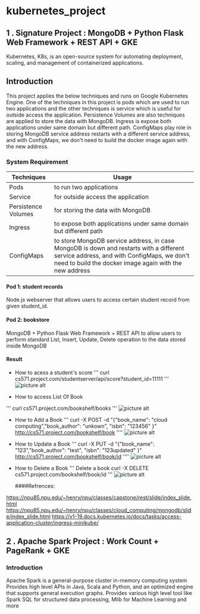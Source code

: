 # kubernetes_project 
## 1 . Signature Project : MongoDB + Python Flask Web Framework + REST API + GKE
Kubernetes, K8s, is an open-source system for automating deployment, scaling, and management of containerized applications.

## Introduction
This project applies the below techniques and runs on Google Kubernetes Engine. One of the techniques in this project is pods which are used to run two applications and the other techniques is service which is useful for outside access the application. Persistence Volumes  are also techniques are applied to store the data with MongoDB. Ingress is expose both applications under same domain but different path. ConfigMaps play role in storing MongoDB service address restarts with a different service address, and with ConfigMaps, we don't need to build the docker image again with the new address.

### System Requirement 

| Techniques	           |     Usage                                                       |
| ------------------------   | -----------------------------------------------------------     |
| Pods	                    | to run two applications                                         |
| Service                    | for outside access the application                              |
| Persistence Volumes        | for storing the data with MongoDB                               |
| Ingress                    |to expose both applications under same domain but different path |
|ConfigMaps                  |to store MongoDB service address, in case MongoDB is down and restarts with a different service                                                                      address, and with ConfigMaps, we don't need to build the docker image again with the new address



#### Pod 1: student records

Node.js webserver that allows users to access certain student record from given student_id.

#### Pod 2: bookstore

MongoDB + Python Flask Web Framework + REST API to allow users to perform standard List, Insert, Update, Delete operation to the data stored inside MongoDB

#### Result

- How to acess a student's score
'''
curl cs571.project.com/studentserver/api/score?student_id=11111
'''
![picture alt](https://github.com/Maryam-Taherzadeh/Kubernetes-project/blob/main/pic/pic_1.png)

- How to access List Of Book

'''
curl cs571.project.com/bookshelf/books
'''
![picture alt](https://github.com/Maryam-Taherzadeh/Kubernetes-project/blob/main/pic/pic_2.png)

- How to Add a Book
'''
curl -X POST -d "{\"book_name\": \"cloud computing\",\"book_author\": \"unkown\", \"isbn\": \"123456\" }" http://cs571.project.com/bookshelf/book
''''
![picture alt](https://github.com/Maryam-Taherzadeh/Kubernetes-project/blob/main/pic/pic_3.png)

- How to Update a Book
'''
curl -X PUT -d "{\"book_name\": \"123\",\"book_author\": \"test\", \"isbn\": \"123updated\" }" http://cs571.project.com/bookshelf/book/id
''''
![picture alt](https://github.com/Maryam-Taherzadeh/Kubernetes-project/blob/main/pic/pic_4.png)


- How to Delete a Book
'''
Delete a book curl -X DELETE cs571.project.com/bookshelf/book/id
'''
![picture alt](https://github.com/Maryam-Taherzadeh/Kubernetes-project/blob/main/pic/pic_5.png)



  ####Refrences:          
  
https://npu85.npu.edu/~henry/npu/classes/capstone/rest/slide/index_slide.html
https://npu85.npu.edu/~henry/npu/classes/cloud_computing/mongodb/slide/index_slide.html
https://v1-19.docs.kubernetes.io/docs/tasks/access-application-cluster/ingress-minikube/

## 2 . Apache Spark Project : Work Count + PageRank + GKE

### Introduction
Apache Spark is a general-purpose cluster in-memory computing system Provides high level APIs in Java, Scala and Python, and an optimized engine that supports general execution graphs. Provides various high level tool like Spark SQL for structured data processing, Mlib for Machine Learning and more


